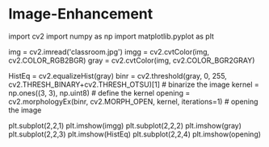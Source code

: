 # Image-Enhancement

import cv2
import numpy as np
import matplotlib.pyplot as plt

img = cv2.imread('classroom.jpg')
imgg =  cv2.cvtColor(img, cv2.COLOR_RGB2BGR)
gray = cv2.cvtColor(img, cv2.COLOR_BGR2GRAY)

HistEq = cv2.equalizeHist(gray)
binr = cv2.threshold(gray, 0, 255, cv2.THRESH_BINARY+cv2.THRESH_OTSU)[1] # binarize the image
kernel = np.ones((3, 3), np.uint8) # define the kernel
opening = cv2.morphologyEx(binr, cv2.MORPH_OPEN, kernel, iterations=1) # opening the image

plt.subplot(2,2,1)
plt.imshow(imgg)
plt.subplot(2,2,2)
plt.imshow(gray)
plt.subplot(2,2,3)
plt.imshow(HistEq)
plt.subplot(2,2,4)
plt.imshow(opening)
